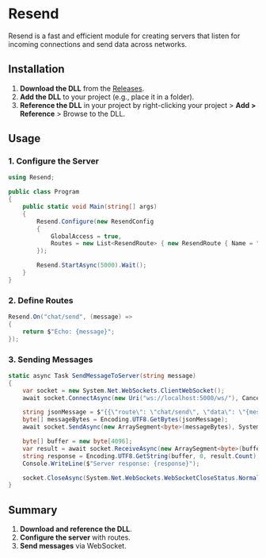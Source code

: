 # Resend

Resend is a fast and efficient module for creating servers that listen for incoming connections and send data across networks.

## Installation

1. **Download the DLL** from the [Releases](https://github.com/x4raynixx/resend/releases).
2. **Add the DLL** to your project (e.g., place it in a folder).
3. **Reference the DLL** in your project by right-clicking your project > **Add > Reference** > Browse to the DLL.

## Usage

### 1. Configure the Server

```csharp
using Resend;

public class Program
{
    public static void Main(string[] args)
    {
        Resend.Configure(new ResendConfig
        {
            GlobalAccess = true,
            Routes = new List<ResendRoute> { new ResendRoute { Name = "chat", Route = "chat/send" } }
        });

        Resend.StartAsync(5000).Wait();
    }
}
```

### 2. Define Routes

```csharp
Resend.On("chat/send", (message) =>
{
    return $"Echo: {message}";
});
```

### 3. Sending Messages

```csharp
static async Task SendMessageToServer(string message)
{
    var socket = new System.Net.WebSockets.ClientWebSocket();
    await socket.ConnectAsync(new Uri("ws://localhost:5000/ws/"), CancellationToken.None);

    string jsonMessage = $"{{\"route\": \"chat/send\", \"data\": \"{message}\"}}";
    byte[] messageBytes = Encoding.UTF8.GetBytes(jsonMessage);
    await socket.SendAsync(new ArraySegment<byte>(messageBytes), System.Net.WebSockets.WebSocketMessageType.Text, true, CancellationToken.None);

    byte[] buffer = new byte[4096];
    var result = await socket.ReceiveAsync(new ArraySegment<byte>(buffer), CancellationToken.None);
    string response = Encoding.UTF8.GetString(buffer, 0, result.Count);
    Console.WriteLine($"Server response: {response}");

    socket.CloseAsync(System.Net.WebSockets.WebSocketCloseStatus.NormalClosure, "", CancellationToken.None).Wait();
}
```

## Summary

1. **Download and reference the DLL**.
2. **Configure the server** with routes.
3. **Send messages** via WebSocket.
